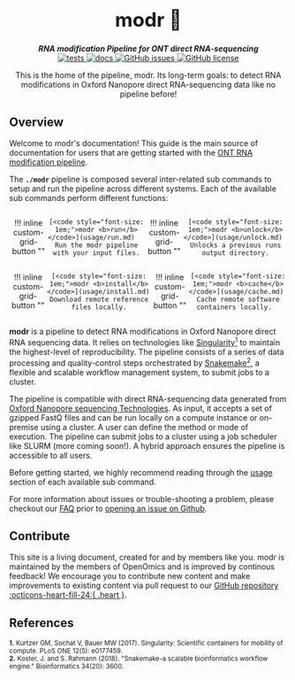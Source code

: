 <div align="center">

  <h1 style="font-size: 250%">modr 🔬</h1>

  <b><i>RNA modification Pipeline for ONT direct RNA-sequencing</i></b><br>
  <a href="https://github.com/OpenOmics/modr/actions/workflows/main.yaml">
    <img alt="tests" src="https://github.com/OpenOmics/modr/workflows/tests/badge.svg">
  </a>
  <a href="https://github.com/OpenOmics/modr/actions/workflows/docs.yml">
    <img alt="docs" src="https://github.com/OpenOmics/modr/workflows/docs/badge.svg">
  </a>
  <a href="https://github.com/OpenOmics/modr/issues">
    <img alt="GitHub issues" src="https://img.shields.io/github/issues/OpenOmics/modr?color=brightgreen">
  </a>
  <a href="https://github.com/OpenOmics/modr/blob/main/LICENSE">
    <img alt="GitHub license" src="https://img.shields.io/github/license/OpenOmics/modr">
  </a>

  <p>
    This is the home of the pipeline, modr. Its long-term goals: to detect RNA modifications in Oxford Nanopore direct RNA-sequencing data like no pipeline before!
  </p>

</div>  

## Overview
Welcome to modr's documentation! This guide is the main source of documentation for users that are getting started with the [ONT RNA modification pipeline](https://github.com/OpenOmics/modr/). 

The **`./modr`** pipeline is composed several inter-related sub commands to setup and run the pipeline across different systems. Each of the available sub commands perform different functions: 

<section align="center" markdown="1" style="display: flex; flex-wrap: row wrap; justify-content: space-around;">

!!! inline custom-grid-button ""

    [<code style="font-size: 1em;">modr <b>run</b></code>](usage/run.md)   
    Run the modr pipeline with your input files.

!!! inline custom-grid-button ""

    [<code style="font-size: 1em;">modr <b>unlock</b></code>](usage/unlock.md)  
    Unlocks a previous runs output directory.

</section>

<section align="center" markdown="1" style="display: flex; flex-wrap: row wrap; justify-content: space-around;">


!!! inline custom-grid-button ""

    [<code style="font-size: 1em;">modr <b>install</b></code>](usage/install.md)  
    Download remote reference files locally.


!!! inline custom-grid-button ""

    [<code style="font-size: 1em;">modr <b>cache</b></code>](usage/cache.md)  
    Cache remote software containers locally.  

</section>

**modr** is a pipeline to detect RNA modifications in Oxford Nanopore direct RNA sequencing data. It relies on technologies like [Singularity<sup>1</sup>](https://singularity.lbl.gov/) to maintain the highest-level of reproducibility. The pipeline consists of a series of data processing and quality-control steps orchestrated by [Snakemake<sup>2</sup>](https://snakemake.readthedocs.io/en/stable/), a flexible and scalable workflow management system, to submit jobs to a cluster.

The pipeline is compatible with direct RNA-sequencing data generated from [Oxford Nanopore sequencing Technologies](https://nanoporetech.com/). As input, it accepts a set of gzipped FastQ files and can be run locally on a compute instance or on-premise using a cluster. A user can define the method or mode of execution. The pipeline can submit jobs to a cluster using a job scheduler like SLURM (more coming soon!). A hybrid approach ensures the pipeline is accessible to all users.

Before getting started, we highly recommend reading through the [usage](usage/run.md) section of each available sub command.

For more information about issues or trouble-shooting a problem, please checkout our [FAQ](faq/questions.md) prior to [opening an issue on Github](https://github.com/OpenOmics/modr/issues).

## Contribute 

This site is a living document, created for and by members like you. modr is maintained by the members of OpenOmics and is improved by continous feedback! We encourage you to contribute new content and make improvements to existing content via pull request to our [GitHub repository :octicons-heart-fill-24:{ .heart }](https://github.com/OpenOmics/modr).

<!---
## Citation

If you use this software, please cite it as below:  

=== "BibTex"

    ```
    Coming soon!
    ```

=== "APA"

    ```
    Coming soon!
    ```

For more citation style options, please visit the pipeline's [Zenodo page](https://doi.org/10.5281/zenodo.7477631).
--->

## References
<sup>**1.**  Kurtzer GM, Sochat V, Bauer MW (2017). Singularity: Scientific containers for mobility of compute. PLoS ONE 12(5): e0177459.</sup>  
<sup>**2.**  Koster, J. and S. Rahmann (2018). "Snakemake-a scalable bioinformatics workflow engine." Bioinformatics 34(20): 3600.</sup>  
